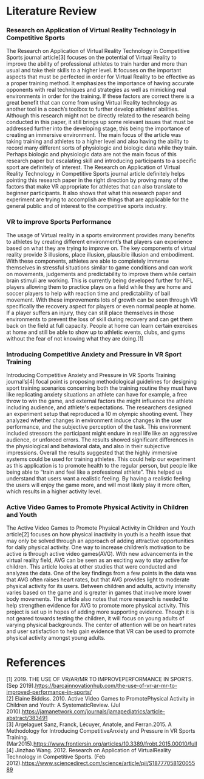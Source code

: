 # Literature Review
### Research on Application of Virtual Reality Technology in Competitive Sports
The Research on Application of Virtual Reality Technology in Competitive Sports journal article\[3\] focuses on the potential of Virtual Reality to improve the ability of professional athletes to train harder and more than usual and take their skills to a higher level. It focuses on the important aspects that must be perfected in order for Virtual Reality to be effective as a proper training method. It emphasizes the importance of having accurate opponents with real techniques and strategies as well as mimicking real environments in order for the training. If these factors are correct there is a great benefit that can come from using Virtual Reality technology as another tool in a coach’s toolbox to further develop athletes’ abilities. Although this research might not be directly related to the research being conducted in this paper, it still brings up some relevant issues that must be addressed further into the developing stage, this being the importance of creating an immersive environment. The main focus of the article was taking training and athletes to a higher level and also having the ability to record many different sorts of physiologic and biologic data while they train. Perhaps biologic and physiologic data are not the main focus of this research paper but escalating skill and introducing participants to a specific sport are definitely of interest. The Research on Application of Virtual Reality Technology in Competitive Sports journal article definitely helps pointing this research paper in the right direction by proving many of the factors that make VR appropriate for athletes that can also translate to beginner participants. It also shows that what this research paper and experiment are trying to accomplish are things that are applicable for the general public and of interest to the competitive sports industry.

### VR to improve Sports Performance
The usage of Virtual reality in a sports environment provides many benefits to athletes by creating different environment’s that players can experience based on what they are trying to improve on.  The key components of virtual reality provide 3 illusions, place illusion, plausible illusion and embodiment. With these components,  athletes are able to completely immerse themselves in stressful situations similar to game conditions and can work on movements, judgements and predictability to improve them while certain brain stimuli are working. This is currently being developed further for NFL players allowing them to practice plays on a field while they are home and soccer players to help with reaction time and predictability of ball movement.
With these improvements lots of growth can be seen through VR specifically the recovery aspect for players or even normal people at home. If a player suffers an injury, they can still place themselves in those environments to prevent the loss of skill during recovery and can get them back on the field at full capacity. People at home can learn certain exercises at home and still be able to show up to athletic events, clubs, and gyms without the fear of not knowing what they are doing.\[1\]

### Introducing Competitive Anxiety and Pressure in VR Sport Training
Introducing Competitive Anxiety and Pressure in VR Sports Training journal’s\[4\] focal point is proposing methodological guidelines for designing sport training scenarios concerning both the training routine they must have like replicating anxiety situations an athlete can have for example, a free throw to win the game, and external factors the might influence the athlete including audience, and athlete's expectations. The researchers designed an experiment setup that reproduced a 10 m olympic shooting event. They analyzed whether changes in environment induce changes in the user performance, and the subjective perception of the task. This environment included stressors the participant might endure in real life like an aggressive audience, or unforced errors. The results showed significant differences in the physiological and behavioral data, and also in their subjective impressions. Overall the results suggested that the highly immersive systems could be used for training athletes. This could help our experiment as this application is to promote health to the regular person, but people like being able to “train and feel like a professional athlete”. This helped us understand that users want a realistic feeling. By having a realistic feeling the users will enjoy the game more, and will most likely play it more often, which results in a higher activity level.

### Active Video Games to Promote Physical Activity in Children and Youth
The Active Video Games to Promote Physical Activity in Children and Youth article\[2\] focuses on how physical inactivity in youth is a health issue that may only be solved through an approach of adding attractive opportunities for daily physical activity. One way to increase children’s motivation to be active is through active video games(AVG). With new advancements in the virtual reality field, AVG can be seen as an exciting way to stay active for children. This article looks at other studies that were conducted and analyzes the data. One of the key findings from a few points in the data was that AVG often raises heart rates, but that AVG provides light to moderate physical activity for its users. Between children and adults, activity intensity varies based on the game and is greater in games that involve more lower body movements. The article also notes that more research is needed to help strengthen evidence for AVG to promote more physical activity. This project is set up in hopes of adding more supporting evidence. Though it is not geared towards testing the children, it will focus on young adults of varying physical backgrounds. The center of attention will be on heart rates and user satisfaction to help gain evidence that VR can be used to promote physical activity amongst young adults.

# References
\[1\] 2019. THE USE OF VR/AR/MR TO IMPROVEPERFORMANCE IN SPORTS. (Sep 2019).<https://barcainnovationhub.com/the-use-of-vr-ar-mr-to-improved-performance-in-sports/>  
\[2\] Elaine Biddiss. 2010. Active Video Games to PromotePhysical Activity in Children and Youth: A SystematicReview. (Jul 2010).<https://jamanetwork.com/journals/jamapediatrics/article-abstract/383491>  
\[3\] Argelaguet Sanz, Franck, Lécuyer, Anatole, and Ferran.2015. A Methodology for Introducing CompetitiveAnxiety and Pressure in VR Sports Training. (Mar2015).<https://www.frontiersin.org/articles/10.3389/frobt.2015.00010/full>  
\[4\] Jinzhao Wang. 2012. Research on Application of VirtualReality Technology in Competitive Sports. (Feb 2012).<https://www.sciencedirect.com/science/article/pii/S1877705812005589>